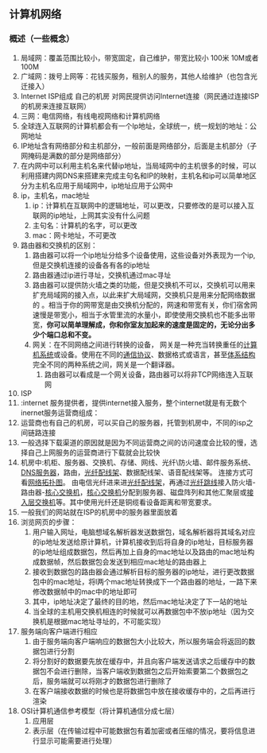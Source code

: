 ## 计算机网络

### 概述（一些概念）

1. 局域网：覆盖范围比较小，带宽固定，自己维护，带宽比较小 100米 10M或者100M
2. 广域网：拨号上网等：花钱买服务，租别人的服务，其他人给维护（也包含光迁接入）
3. Internet ISP组成 自己的机房 对网民提供访问Internet连接（网民通过连接ISP的机房来连接互联网）
4. 三网：电信网络，有线电视网络和计算机网络
5. 全球连入互联网的计算机都会有一个Ip地址，全球统一，统一规划的地址：公网地址
6. IP地址含有网络部分和主机部分，一般前面是网络部分，后面是主机部分（子网掩码是满数的部分是网络部分）
7. 在内网中可以利用主机名来代替ip地址，当局域网中的主机很多的时候，可以利用搭建内网DNS来搭建来完成主句名和IP的映射，主机名和ip可以简单地区分为主机名应用于局域网中，ip地址应用于公网中
8. ip，主机名，mac地址
   1. ip：计算机在互联网中的逻辑地址，可以更改，只要修改的是可以接入互联网的ip地址，上网其实没有什么问题
   2. 主句名：计算机的名字，可以更改
   3. mac：网卡地址，不可更改
9. 路由器和交换机的区别：
   1. 路由器可以将一个ip地址分给多个设备使用，这些设备对外表现为一个ip,但是交换机连接的设备各有各的ip地址
   2. 路由器通过ip进行寻址，交换机通过mac寻址
   3. 路由器可以提供防火墙之类的功能，但是交换机不可以，交换机可以用来扩充局域网的接入点，以此来扩大局域网，交换机只是用来分配网络数据的 。相当于你的网带宽是由交换机分配的，网速和带宽有关，你们宿舍网速慢是带宽小，相当于水管里流的水量小，即使使用交换机也不能多出带宽，**你可以简单理解成，你和你室友加起来的速度是固定的，无论分出多少个端口总和不变。**
   4. 网关：在不同网络之间进行转换的设备， 网关是一种充当转换重任的[计算机系统](https://baike.baidu.com/item/%E8%AE%A1%E7%AE%97%E6%9C%BA%E7%B3%BB%E7%BB%9F/7210959)或设备。使用在不同的[通信协议](https://baike.baidu.com/item/%E9%80%9A%E4%BF%A1%E5%8D%8F%E8%AE%AE/3351624)、数据格式或语言，甚至[体系结构](https://baike.baidu.com/item/%E4%BD%93%E7%B3%BB%E7%BB%93%E6%9E%84/8174145)完全不同的两种系统之间，网关是一个翻译器。 
      1. 路由器可以看成是一个网关设备，路由器可以将非TCP网络连入互联网 
10. ISP
   1. :internet  服务提供者，提供internet接入服务，整个internet就是有无数个inernet服务运营商组成：
   2. 运营商也有自己的机房，可以买自己的服务器，托管到机房中，不同的isp之间链路连接
   3. 一般选择下载渠道的原因就是因为不同运营商之间的访问速度会比较的慢，选择自己上网服务的运营商进行下载就会比较快
   4. 机房中:机柜、服务器、交换机、存储、网线、光纤\防火墙、邮件服务系统、[DNS服务器](https://www.baidu.com/s?wd=DNS%E6%9C%8D%E5%8A%A1%E5%99%A8&tn=SE_PcZhidaonwhc_ngpagmjz&rsv_dl=gh_pc_zhidao)，路由，[光纤配线架](https://www.baidu.com/s?wd=%E5%85%89%E7%BA%A4%E9%85%8D%E7%BA%BF%E6%9E%B6&tn=SE_PcZhidaonwhc_ngpagmjz&rsv_dl=gh_pc_zhidao)、数据配线架、语音配线架等。 连接方式可看[网络拓扑图](https://www.baidu.com/s?wd=%E7%BD%91%E7%BB%9C%E6%8B%93%E6%89%91%E5%9B%BE&tn=SE_PcZhidaonwhc_ngpagmjz&rsv_dl=gh_pc_zhidao)。 由电信光纤进来进[光纤配线架](https://www.baidu.com/s?wd=%E5%85%89%E7%BA%A4%E9%85%8D%E7%BA%BF%E6%9E%B6&tn=SE_PcZhidaonwhc_ngpagmjz&rsv_dl=gh_pc_zhidao)，再通过[光纤跳线](https://www.baidu.com/s?wd=%E5%85%89%E7%BA%A4%E8%B7%B3%E7%BA%BF&tn=SE_PcZhidaonwhc_ngpagmjz&rsv_dl=gh_pc_zhidao)接入防火墙-路由器-[核心交换机](https://www.baidu.com/s?wd=%E6%A0%B8%E5%BF%83%E4%BA%A4%E6%8D%A2%E6%9C%BA&tn=SE_PcZhidaonwhc_ngpagmjz&rsv_dl=gh_pc_zhidao)，[核心交换机](https://www.baidu.com/s?wd=%E6%A0%B8%E5%BF%83%E4%BA%A4%E6%8D%A2%E6%9C%BA&tn=SE_PcZhidaonwhc_ngpagmjz&rsv_dl=gh_pc_zhidao)分配到服务器、磁盘阵列和其他汇聚层或[接入层交换机](https://www.baidu.com/s?wd=%E6%8E%A5%E5%85%A5%E5%B1%82%E4%BA%A4%E6%8D%A2%E6%9C%BA&tn=SE_PcZhidaonwhc_ngpagmjz&rsv_dl=gh_pc_zhidao)等。其中使用光纤还是铜缆看设备距离和带宽要求。 
   5. 一般我们的网站就在ISP的机房中的服务器里面放着
11. 浏览网页的步骤：
    1. 用户输入网址，电脑想域名解析器发送数据包，域名解析器将其域名对应的ip地址发送给原计算机，计算机接收到后将自身的ip地址，目标服务器的ip地址组成数据包，然后再加上自身的mac地址以及路由的mac地址构成数据帧，然后数据包会发送到相应mac地址的路由器上
    2. 接收到数据包的路由器会通过解析目标的服务器的ip地址，进行更改数据包中的mac地址，将l两个mac地址转换成下一个路由器的地址，一路下来修改数据帧中的mac中的地址即可
    3. 其中，ip地址决定了最终的目的地，然后mac地址决定了下一站的地址
    4. 当全球的主机用交换机相连的时候就可以再数据包中不放ip地址（因为交换机是根据mac地址寻址的，不可能实现）
12. 服务端向客户端进行相应
    1. 由于服务端向客户端响应的数据包大小比较大，所以服务端会将返回的数据包进行分割
    2. 将分割好的数据要先放在缓存中，并且向客户端发送请求之后缓存中的数据包不会进行删除，当客户端收到数据包之后开始索要第二个数据包之后，服务端就可以将刚才的数据包进行删除了
    3. 在客户端接收数据的时候也是将数据包中放在接收缓存中的，之后再进行渲染
13. OSI计算机通信参考模型（将计算机通信分成七层）
    1. 应用层
    2. 表示层（在传输过程中可能数据包有着加密或者压缩的情况，要将信息进行显示可能需要进行处理）
